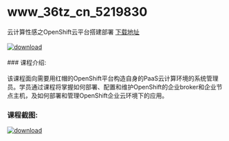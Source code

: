 # www_36tz_cn_5219830
云计算性感之OpenShift云平台搭建部署
[下载地址](http://www.36tz.cn/article/5219830 "下载地址")
<br/></br>[![download](http://36tz.cn/muke_img/2021_05_1-25-300x134.png "下载地址")](http://www.36tz.cn/article/5219830 "下载地址")
<br/></br>### 课程介绍:<br/></br>该课程面向需要用红帽的OpenShift平台构造自身的PaaS云计算环境的系统管理员。学员通过课程将掌握如何部署、配置和维护OpenShift的企业broker和企业节点主机，及如何部署和管理OpenShift企业云环境下的应用。

### 课程截图:
[![download](http://36tz.cn/muke_img/2021_05_2-28.png "下载地址")](http://www.36tz.cn/article/5219830 "下载地址")
